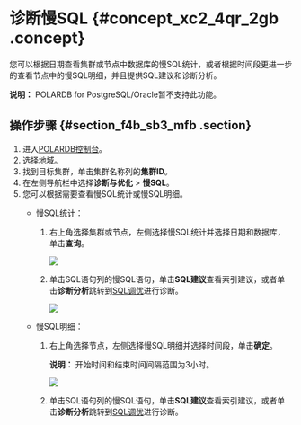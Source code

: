 # 诊断慢SQL {#concept_xc2_4qr_2gb .concept}

您可以根据日期查看集群或节点中数据库的慢SQL统计，或者根据时间段更进一步的查看节点中的慢SQL明细，并且提供SQL建议和诊断分析。

**说明：** POLARDB for PostgreSQL/Oracle暂不支持此功能。

## 操作步骤 {#section_f4b_sb3_mfb .section}

1.  进入[POLARDB控制台](https://polardb.console.aliyun.com/)。
2.  选择地域。
3.  找到目标集群，单击集群名称列的**集群ID**。
4.  在左侧导航栏中选择**诊断与优化** \> **慢SQL**。
5.  您可以根据需要查看慢SQL统计或慢SQL明细。
    -   慢SQL统计：
        1.  右上角选择集群或节点，左侧选择慢SQL统计并选择日期和数据库，单击**查询**。

            ![](http://static-aliyun-doc.oss-cn-hangzhou.aliyuncs.com/assets/img/81392/155736801134860_zh-CN.png)

        2.  单击SQL语句列的慢SQL语句，单击**SQL建议**查看索引建议，或者单击**诊断分析**跳转到[SQL调优](cn.zh-CN/用户指南/诊断与优化/问题分析/SQL调优.md#)进行诊断。

            ![](http://static-aliyun-doc.oss-cn-hangzhou.aliyuncs.com/assets/img/81392/155736801134861_zh-CN.png)

    -   慢SQL明细：
        1.  右上角选择节点，左侧选择慢SQL明细并选择时间段，单击**确定**。

            **说明：** 开始时间和结束时间间隔范围为3小时。

            ![](http://static-aliyun-doc.oss-cn-hangzhou.aliyuncs.com/assets/img/81392/155736801134862_zh-CN.png)

        2.  单击SQL语句列的慢SQL语句，单击**SQL建议**查看索引建议，或者单击**诊断分析**跳转到[SQL调优](cn.zh-CN/用户指南/诊断与优化/问题分析/SQL调优.md#)进行诊断。

